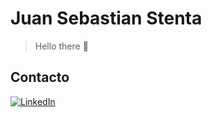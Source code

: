 # Juan Sebastian Stenta
> Hello there 👋

## Contacto
[![LinkedIn](https://img.shields.io/badge/LinkedIn-0077B5?style=for-the-badge&logo=linkedin&logoColor=white)](https://linkedin.com/in/jsstenta)


<!--
**JSStenta/JSStenta** is a ✨ _special_ ✨ repository because its `README.md` (this file) appears on your GitHub profile.

Here are some ideas to get you started:

- 🔭 I’m currently working on ...
- 🌱 I’m currently learning ...
- 👯 I’m looking to collaborate on ...
- 🤔 I’m looking for help with ...
- 💬 Ask me about ...
- 📫 How to reach me: ...
- 😄 Pronouns: ...
- ⚡ Fun fact: ...
-->

